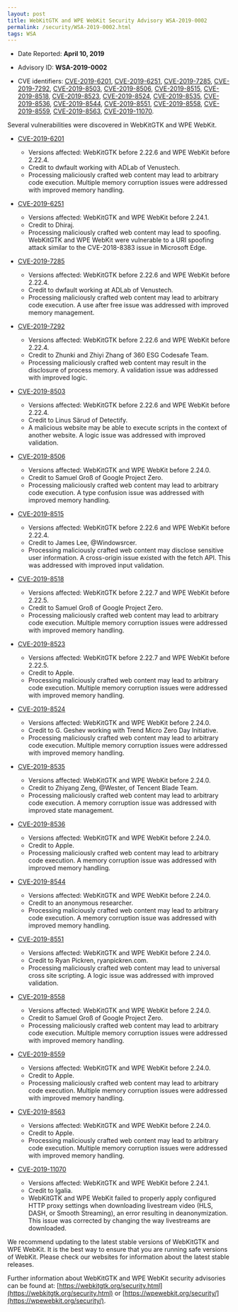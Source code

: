 ```yaml
---
layout: post
title: WebKitGTK and WPE WebKit Security Advisory WSA-2019-0002
permalink: /security/WSA-2019-0002.html
tags: WSA
---
```


* Date Reported: **April 10, 2019**

* Advisory ID: **WSA-2019-0002**

* CVE identifiers: [CVE-2019-6201](#CVE-2019-6201), [CVE-2019-6251](#CVE-2019-6251),
  [CVE-2019-7285](#CVE-2019-7285), [CVE-2019-7292](#CVE-2019-7292),
  [CVE-2019-8503](#CVE-2019-8503), [CVE-2019-8506](#CVE-2019-8506),
  [CVE-2019-8515](#CVE-2019-8515), [CVE-2019-8518](#CVE-2019-8518),
  [CVE-2019-8523](#CVE-2019-8523), [CVE-2019-8524](#CVE-2019-8524),
  [CVE-2019-8535](#CVE-2019-8535), [CVE-2019-8536](#CVE-2019-8536),
  [CVE-2019-8544](#CVE-2019-8544), [CVE-2019-8551](#CVE-2019-8551),
  [CVE-2019-8558](#CVE-2019-8558), [CVE-2019-8559](#CVE-2019-8559),
  [CVE-2019-8563](#CVE-2019-8563), [CVE-2019-11070](#CVE-2019-11070).


Several vulnerabilities were discovered in WebKitGTK and WPE WebKit.

* <a name="CVE-2019-6201" href="https://cve.mitre.org/cgi-bin/cvename.cgi?name=CVE-2019-6201">CVE-2019-6201</a>
  * Versions affected: WebKitGTK before 2.22.6 and WPE WebKit before
    2.22.4.
  * Credit to dwfault working with ADLab of Venustech.
  * Processing maliciously crafted web content may lead to arbitrary
    code execution. Multiple memory corruption issues were addressed
    with improved memory handling.

* <a name="CVE-2019-6251" href="https://cve.mitre.org/cgi-bin/cvename.cgi?name=CVE-2019-6251">CVE-2019-6251</a>
  * Versions affected: WebKitGTK and WPE WebKit before 2.24.1.
  * Credit to Dhiraj.
  * Processing maliciously crafted web content may lead to spoofing.
    WebKitGTK and WPE WebKit were vulnerable to a URI spoofing attack
    similar to the CVE-2018-8383 issue in Microsoft Edge.

* <a name="CVE-2019-7285" href="https://cve.mitre.org/cgi-bin/cvename.cgi?name=CVE-2019-7285">CVE-2019-7285</a>
  * Versions affected: WebKitGTK before 2.22.6 and WPE WebKit before
    2.22.4.
  * Credit to dwfault working at ADLab of Venustech.
  * Processing maliciously crafted web content may lead to arbitrary
    code execution. A use after free issue was addressed with improved
    memory management.

* <a name="CVE-2019-7292" href="https://cve.mitre.org/cgi-bin/cvename.cgi?name=CVE-2019-7292">CVE-2019-7292</a>
  * Versions affected: WebKitGTK before 2.22.6 and WPE WebKit before
    2.22.4.
  * Credit to Zhunki and Zhiyi Zhang of 360 ESG Codesafe Team.
  * Processing maliciously crafted web content may result in the
    disclosure of process memory. A validation issue was addressed with
    improved logic.

* <a name="CVE-2019-8503" href="https://cve.mitre.org/cgi-bin/cvename.cgi?name=CVE-2019-8503">CVE-2019-8503</a>
  * Versions affected: WebKitGTK before 2.22.6 and WPE WebKit before
    2.22.4.
  * Credit to Linus Särud of Detectify.
  * A malicious website may be able to execute scripts in the context of
    another website. A logic issue was addressed with improved
    validation.

* <a name="CVE-2019-8506" href="https://cve.mitre.org/cgi-bin/cvename.cgi?name=CVE-2019-8506">CVE-2019-8506</a>
  * Versions affected: WebKitGTK and WPE WebKit before 2.24.0.
  * Credit to Samuel Groß of Google Project Zero.
  * Processing maliciously crafted web content may lead to arbitrary
    code execution. A type confusion issue was addressed with improved
    memory handling.

* <a name="CVE-2019-8515" href="https://cve.mitre.org/cgi-bin/cvename.cgi?name=CVE-2019-8515">CVE-2019-8515</a>
  * Versions affected: WebKitGTK before 2.22.6 and WPE WebKit before
    2.22.4.
  * Credit to James Lee, @Windowsrcer.
  * Processing maliciously crafted web content may disclose sensitive
    user information. A cross-origin issue existed with the fetch API.
    This was addressed with improved input validation.

* <a name="CVE-2019-8518" href="https://cve.mitre.org/cgi-bin/cvename.cgi?name=CVE-2019-8518">CVE-2019-8518</a>
  * Versions affected: WebKitGTK before 2.22.7 and WPE WebKit before
    2.22.5.
  * Credit to Samuel Groß of Google Project Zero.
  * Processing maliciously crafted web content may lead to arbitrary
    code execution. Multiple memory corruption issues were addressed
    with improved memory handling.

* <a name="CVE-2019-8523" href="https://cve.mitre.org/cgi-bin/cvename.cgi?name=CVE-2019-8523">CVE-2019-8523</a>
  * Versions affected: WebKitGTK before 2.22.7 and WPE WebKit before
    2.22.5.
  * Credit to Apple.
  * Processing maliciously crafted web content may lead to arbitrary
    code execution. Multiple memory corruption issues were addressed
    with improved memory handling.

* <a name="CVE-2019-8524" href="https://cve.mitre.org/cgi-bin/cvename.cgi?name=CVE-2019-8524">CVE-2019-8524</a>
  * Versions affected: WebKitGTK and WPE WebKit before 2.24.0.
  * Credit to G. Geshev working with Trend Micro Zero Day Initiative.
  * Processing maliciously crafted web content may lead to arbitrary
    code execution. Multiple memory corruption issues were addressed
    with improved memory handling.

* <a name="CVE-2019-8535" href="https://cve.mitre.org/cgi-bin/cvename.cgi?name=CVE-2019-8535">CVE-2019-8535</a>
  * Versions affected: WebKitGTK and WPE WebKit before 2.24.0.
  * Credit to Zhiyang Zeng, @Wester, of Tencent Blade Team.
  * Processing maliciously crafted web content may lead to arbitrary
    code execution. A memory corruption issue was addressed with
    improved state management.

* <a name="CVE-2019-8536" href="https://cve.mitre.org/cgi-bin/cvename.cgi?name=CVE-2019-8536">CVE-2019-8536</a>
  * Versions affected: WebKitGTK and WPE WebKit before 2.24.0.
  * Credit to Apple.
  * Processing maliciously crafted web content may lead to arbitrary
    code execution. A memory corruption issue was addressed with
    improved memory handling.

* <a name="CVE-2019-8544" href="https://cve.mitre.org/cgi-bin/cvename.cgi?name=CVE-2019-8544">CVE-2019-8544</a>
  * Versions affected: WebKitGTK and WPE WebKit before 2.24.0.
  * Credit to an anonymous researcher.
  * Processing maliciously crafted web content may lead to arbitrary
    code execution. A memory corruption issue was addressed with
    improved memory handling.

* <a name="CVE-2019-8551" href="https://cve.mitre.org/cgi-bin/cvename.cgi?name=CVE-2019-8551">CVE-2019-8551</a>
  * Versions affected: WebKitGTK and WPE WebKit before 2.24.0.
  * Credit to Ryan Pickren, ryanpickren.com.
  * Processing maliciously crafted web content may lead to universal
    cross site scripting. A logic issue was addressed with improved
    validation.

* <a name="CVE-2019-8558" href="https://cve.mitre.org/cgi-bin/cvename.cgi?name=CVE-2019-8558">CVE-2019-8558</a>
  * Versions affected: WebKitGTK and WPE WebKit before 2.24.0.
  * Credit to Samuel Groß of Google Project Zero.
  * Processing maliciously crafted web content may lead to arbitrary
    code execution. Multiple memory corruption issues were addressed
    with improved memory handling.

* <a name="CVE-2019-8559" href="https://cve.mitre.org/cgi-bin/cvename.cgi?name=CVE-2019-8559">CVE-2019-8559</a>
  * Versions affected: WebKitGTK and WPE WebKit before 2.24.0.
  * Credit to Apple.
  * Processing maliciously crafted web content may lead to arbitrary
    code execution. Multiple memory corruption issues were addressed
    with improved memory handling.

* <a name="CVE-2019-8563" href="https://cve.mitre.org/cgi-bin/cvename.cgi?name=CVE-2019-8563">CVE-2019-8563</a>
  * Versions affected: WebKitGTK and WPE WebKit before 2.24.0.
  * Credit to Apple.
  * Processing maliciously crafted web content may lead to arbitrary
    code execution. Multiple memory corruption issues were addressed
    with improved memory handling.

* <a name="CVE-2019-11070" href="https://cve.mitre.org/cgi-bin/cvename.cgi?name=CVE-2019-11070">CVE-2019-11070</a>
  * Versions affected: WebKitGTK and WPE WebKit before 2.24.1.
  * Credit to Igalia.
  * WebKitGTK and WPE WebKit failed to properly apply configured HTTP
    proxy settings when downloading livestream video (HLS, DASH, or
    Smooth Streaming), an error resulting in deanonymization. This issue
    was corrected by changing the way livestreams are downloaded.


We recommend updating to the latest stable versions of WebKitGTK and WPE
WebKit. It is the best way to ensure that you are running safe versions
of WebKit. Please check our websites for information about the latest
stable releases.

Further information about WebKitGTK and WPE WebKit security advisories can be found at: 
[https://webkitgtk.org/security.html](https://webkitgtk.org/security.html) or [https://wpewebkit.org/security/](https://wpewebkit.org/security/).
